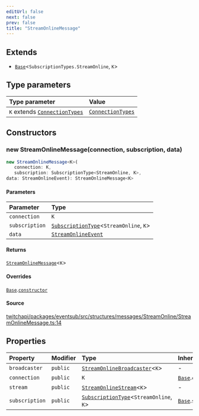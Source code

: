 ```yaml
---
editUrl: false
next: false
prev: false
title: "StreamOnlineMessage"
---
```


## Extends

- [`Base`](/api/eventsub/classes/base/)\<`SubscriptionTypes.StreamOnline`, `K`\>

## Type parameters

| Type parameter | Value |
| :------ | :------ |
| `K` extends [`ConnectionTypes`](/api/eventsub/type-aliases/connectiontypes/) | [`ConnectionTypes`](/api/eventsub/type-aliases/connectiontypes/) |

## Constructors

### new StreamOnlineMessage(connection, subscription, data)

```ts
new StreamOnlineMessage<K>(
   connection: K, 
   subscription: SubscriptionType<StreamOnline, K>, 
data: StreamOnlineEvent): StreamOnlineMessage<K>
```

#### Parameters

| Parameter | Type |
| :------ | :------ |
| `connection` | `K` |
| `subscription` | [`SubscriptionType`](/api/eventsub/type-aliases/subscriptiontype/)\<`StreamOnline`, `K`\> |
| `data` | [`StreamOnlineEvent`](/api/eventsub/interfaces/streamonlineevent/) |

#### Returns

[`StreamOnlineMessage`](/api/eventsub/classes/streamonlinemessage/)\<`K`\>

#### Overrides

[`Base`](/api/eventsub/classes/base/).[`constructor`](/api/eventsub/classes/base/#constructors)

#### Source

[twitchapi/packages/eventsub/src/structures/messages/StreamOnline/StreamOnlineMessage.ts:14](https://github.com/pablornc/twitchapi//blob/f8a75ccd701e54db4c91e2b0128974da23f25d14/packages/eventsub/src/structures/messages/StreamOnline/StreamOnlineMessage.ts#L14)

## Properties

| Property | Modifier | Type | Inherited from |
| :------ | :------ | :------ | :------ |
| `broadcaster` | `public` | [`StreamOnlineBroadcaster`](/api/eventsub/classes/streamonlinebroadcaster/)\<`K`\> | - |
| `connection` | `public` | `K` | [`Base`](/api/eventsub/classes/base/).`connection` |
| `stream` | `public` | [`StreamOnlineStream`](/api/eventsub/classes/streamonlinestream/)\<`K`\> | - |
| `subscription` | `public` | [`SubscriptionType`](/api/eventsub/type-aliases/subscriptiontype/)\<`StreamOnline`, `K`\> | [`Base`](/api/eventsub/classes/base/).`subscription` |
